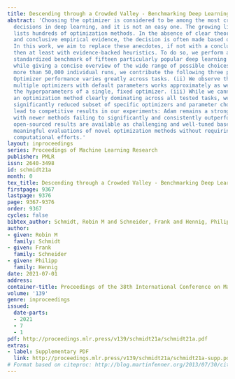 ```yaml
---
title: Descending through a Crowded Valley - Benchmarking Deep Learning Optimizers
abstract: 'Choosing the optimizer is considered to be among the most crucial design
  decisions in deep learning, and it is not an easy one. The growing literature now
  lists hundreds of optimization methods. In the absence of clear theoretical guidance
  and conclusive empirical evidence, the decision is often made based on anecdotes.
  In this work, we aim to replace these anecdotes, if not with a conclusive ranking,
  then at least with evidence-backed heuristics. To do so, we perform an extensive,
  standardized benchmark of fifteen particularly popular deep learning optimizers
  while giving a concise overview of the wide range of possible choices. Analyzing
  more than 50,000 individual runs, we contribute the following three points: (i)
  Optimizer performance varies greatly across tasks. (ii) We observe that evaluating
  multiple optimizers with default parameters works approximately as well as tuning
  the hyperparameters of a single, fixed optimizer. (iii) While we cannot discern
  an optimization method clearly dominating across all tested tasks, we identify a
  significantly reduced subset of specific optimizers and parameter choices that generally
  lead to competitive results in our experiments: Adam remains a strong contender,
  with newer methods failing to significantly and consistently outperform it. Our
  open-sourced results are available as challenging and well-tuned baselines for more
  meaningful evaluations of novel optimization methods without requiring any further
  computational efforts.'
layout: inproceedings
series: Proceedings of Machine Learning Research
publisher: PMLR
issn: 2640-3498
id: schmidt21a
month: 0
tex_title: Descending through a Crowded Valley - Benchmarking Deep Learning Optimizers
firstpage: 9367
lastpage: 9376
page: 9367-9376
order: 9367
cycles: false
bibtex_author: Schmidt, Robin M and Schneider, Frank and Hennig, Philipp
author:
- given: Robin M
  family: Schmidt
- given: Frank
  family: Schneider
- given: Philipp
  family: Hennig
date: 2021-07-01
address:
container-title: Proceedings of the 38th International Conference on Machine Learning
volume: '139'
genre: inproceedings
issued:
  date-parts:
  - 2021
  - 7
  - 1
pdf: http://proceedings.mlr.press/v139/schmidt21a/schmidt21a.pdf
extras:
- label: Supplementary PDF
  link: http://proceedings.mlr.press/v139/schmidt21a/schmidt21a-supp.pdf
# Format based on citeproc: http://blog.martinfenner.org/2013/07/30/citeproc-yaml-for-bibliographies/
---
```

